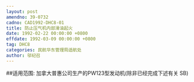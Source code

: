 ```yaml
---
layout: post
amendno: 39-0732
cadno: CAD1992-DHC8-01
title: 防止压气机内部滑油起火
date: 1992-02-22 00:00:00 +0800
effdate: 1992-03-09 00:00:00 +0800
tag: DHC8
categories: 民航华东管理局适航处
author: 邬纪召
---
```


##适用范围:
加拿大普惠公司生产的PW123型发动机(除非已经完成下述有关 SB)

